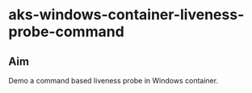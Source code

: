 # aks-windows-container-liveness-probe-command

## Aim
Demo a command based liveness probe in Windows container.
